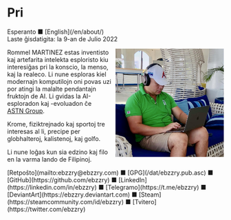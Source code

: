 Pri
===

<div class="center">Esperanto ■ [English](/en/about/)</div>
<div class="center">Laste ĝisdatigita: la 9-an de Julio 2022</div>

<div>
<img src="/bil/ebzzry.webp" style="float: right; width: 50%; margin: 0px 0px 0px 10px">

Rommel MARTINEZ estas inventisto kaj artefarita intelekta esploristo kiu interesiĝas pri la konscio,
la menso, kaj la realeco. Li nune esploras kiel modernajn komputilojn oni povas uzi por atingi la
malalte pendantajn fruktojn de AI. Li gvidas la AI-esploradon kaj -evoluadon ĉe [ASTN Group](https://astn-group.com).

Krome, fiziktrejnado kaj sportoj tre interesas al li, precipe per globhalteroj, kalistenoj, kaj
golfo.

Li nune loĝas kun sia edzino kaj filo en la varma lando de Filipinoj.
</div>
<div>
[Retpoŝto](mailto:ebzzry@ebzzry.com) ■ [GPG](/dat/ebzzry.pub.asc) ■ [GitHub](https://github.com/ebzzry) ■ [LinkedIn](https://linkedin.com/in/ebzzry) ■ [Telegramo](https://t.me/ebzzry) ■ [DeviantArt](https://ebzzry.deviantart.com) ■ [Steam](https://steamcommunity.com/id/ebzzry) ■ [Tvitero](https://twitter.com/ebzzry)
</div>
